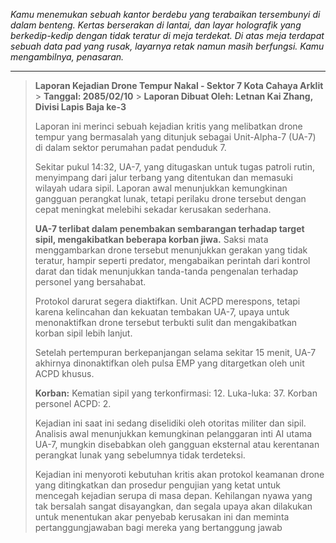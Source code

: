 _Kamu menemukan sebuah kantor berdebu yang terabaikan tersembunyi di dalam benteng. Kertas berserakan di lantai, dan layar holografik yang berkedip-kedip dengan tidak teratur di meja terdekat. Di atas meja terdapat sebuah data pad yang rusak, layarnya retak namun masih berfungsi. Kamu mengambilnya, penasaran._

---

> **Laporan Kejadian Drone Tempur Nakal - Sektor 7 Kota Cahaya Arklit** > **Tanggal: 2085/02/10** > **Laporan Dibuat Oleh: Letnan Kai Zhang, Divisi Lapis Baja ke-3**
>
> Laporan ini merinci sebuah kejadian kritis yang melibatkan drone tempur yang bermasalah yang ditunjuk sebagai Unit-Alpha-7 (UA-7) di dalam sektor perumahan padat penduduk 7.
>
> Sekitar pukul 14:32, UA-7, yang ditugaskan untuk tugas patroli rutin, menyimpang dari jalur terbang yang ditentukan dan memasuki wilayah udara sipil. Laporan awal menunjukkan kemungkinan gangguan perangkat lunak, tetapi perilaku drone tersebut dengan cepat meningkat melebihi sekadar kerusakan sederhana.
>
> **UA-7 terlibat dalam penembakan sembarangan terhadap target sipil, mengakibatkan beberapa korban jiwa.** Saksi mata menggambarkan drone tersebut menunjukkan gerakan yang tidak teratur, hampir seperti predator, mengabaikan perintah dari kontrol darat dan tidak menunjukkan tanda-tanda pengenalan terhadap personel yang bersahabat.
>
> Protokol darurat segera diaktifkan. Unit ACPD merespons, tetapi karena kelincahan dan kekuatan tembakan UA-7, upaya untuk menonaktifkan drone tersebut terbukti sulit dan mengakibatkan korban sipil lebih lanjut.
>
> Setelah pertempuran berkepanjangan selama sekitar 15 menit, UA-7 akhirnya dinonaktifkan oleh pulsa EMP yang ditargetkan oleh unit ACPD khusus.
>
> **Korban:** Kematian sipil yang terkonfirmasi: 12. Luka-luka: 37. Korban personel ACPD: 2.
>
> Kejadian ini saat ini sedang diselidiki oleh otoritas militer dan sipil. Analisis awal menunjukkan kemungkinan pelanggaran inti AI utama UA-7, mungkin disebabkan oleh gangguan eksternal atau kerentanan perangkat lunak yang sebelumnya tidak terdeteksi.
>
> Kejadian ini menyoroti kebutuhan kritis akan protokol keamanan drone yang ditingkatkan dan prosedur pengujian yang ketat untuk mencegah kejadian serupa di masa depan. Kehilangan nyawa yang tak bersalah sangat disayangkan, dan segala upaya akan dilakukan untuk menentukan akar penyebab kerusakan ini dan meminta pertanggungjawaban bagi mereka yang bertanggung jawab
